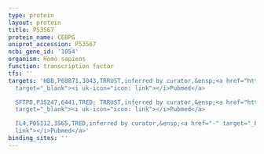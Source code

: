 ```yaml
---
type: protein
layout: protein
title: P53567
protein_name: CEBPG
uniprot_accession: P53567
ncbi_gene_id: '1054'
organism: Homo sapiens
function: transcription factor
tfs: ''
targets: 'HBB,P68871,3043,TRRUST,inferred by curator,&ensp;<a href="https://www.ncbi.nlm.nih.gov/pubmed/?term=15833715%5Buid%5D"
  target="_blank"><i uk-icon="icon: link"></i>Pubmed</a>

  SFTPD,P35247,6441,TRED; TRRUST,inferred by curator,&ensp;<a href="https://www.ncbi.nlm.nih.gov/pubmed/?term=11912209%5Buid%5D"
  target="_blank"><i uk-icon="icon: link"></i>Pubmed</a>

  IL4,P05112,3565,TRED,inferred by curator,&ensp;<a href="-" target="_blank"><i uk-icon="icon:
  link"></i>Pubmed</a>'
binding_sites: ''
---
```

